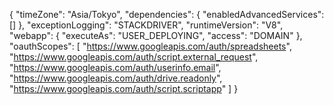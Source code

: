 {
  "timeZone": "Asia/Tokyo",
  "dependencies": {
    "enabledAdvancedServices": []
  },
  "exceptionLogging": "STACKDRIVER",
  "runtimeVersion": "V8",
  "webapp": {
    "executeAs": "USER_DEPLOYING",
    "access": "DOMAIN"
  },
  "oauthScopes": [
    "https://www.googleapis.com/auth/spreadsheets",
    "https://www.googleapis.com/auth/script.external_request",
    "https://www.googleapis.com/auth/userinfo.email",
    "https://www.googleapis.com/auth/drive.readonly",
    "https://www.googleapis.com/auth/script.scriptapp"
  ]
}
